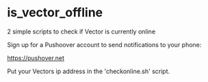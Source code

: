 # is_vector_offline
2 simple scripts to check if Vector is currently online

Sign up for a Pushoover account to send notifications to your phone:

https://pushover.net

Put your Vectors ip address in the 'checkonline.sh' script.
